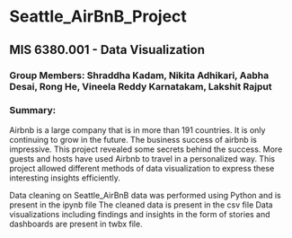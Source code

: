 # Seattle_AirBnB_Project

## MIS 6380.001 - Data Visualization
### Group Members: Shraddha Kadam, Nikita Adhikari, Aabha Desai, Rong He, Vineela Reddy Karnatakam, Lakshit Rajput


### Summary:
Airbnb is a large company that is in more than 191 countries. It is only continuing to grow in the future. The business success of airbnb is impressive. 
This project revealed some secrets behind the success. More guests and hosts have used Airbnb to travel in a personalized way. 
This project allowed different methods of data visualization to express these interesting insights efficiently. 

Data cleaning on Seattle_AirBnB data was performed using Python and is present in the ipynb file
The cleaned data is present in the csv file
Data visualizations including findings and insights in the form of stories and dashboards are present in twbx file.
